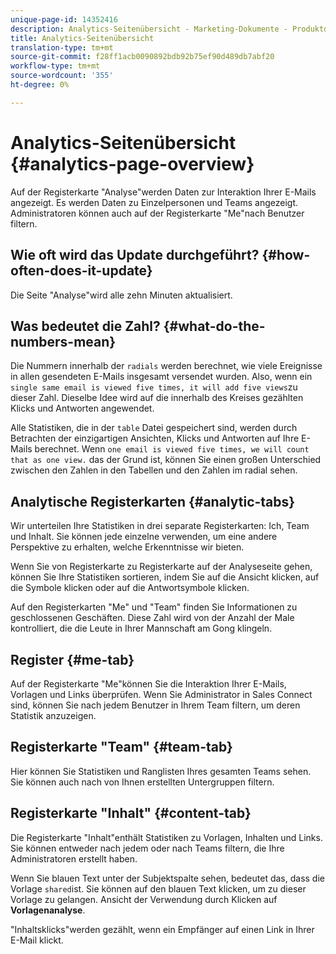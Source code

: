 ```yaml
---
unique-page-id: 14352416
description: Analytics-Seitenübersicht - Marketing-Dokumente - Produktdokumentation
title: Analytics-Seitenübersicht
translation-type: tm+mt
source-git-commit: f28ff1acb0090892bdb92b75ef90d489db7abf20
workflow-type: tm+mt
source-wordcount: '355'
ht-degree: 0%

---
```



# Analytics-Seitenübersicht {#analytics-page-overview}

Auf der Registerkarte &quot;Analyse&quot;werden Daten zur Interaktion Ihrer E-Mails angezeigt. Es werden Daten zu Einzelpersonen und Teams angezeigt. Administratoren können auch auf der Registerkarte &quot;Me&quot;nach Benutzer filtern.

## Wie oft wird das Update durchgeführt? {#how-often-does-it-update}

Die Seite &quot;Analyse&quot;wird alle zehn Minuten aktualisiert.

## Was bedeutet die Zahl? {#what-do-the-numbers-mean}

Die Nummern innerhalb der `radials` werden berechnet, wie viele Ereignisse in allen gesendeten E-Mails insgesamt versendet wurden. Also, wenn ein `single same email is viewed five times, it will add five views`zu dieser Zahl. Dieselbe Idee wird auf die innerhalb des Kreises gezählten Klicks und Antworten angewendet.

Alle Statistiken, die in der `table` Datei gespeichert sind, werden durch Betrachten der einzigartigen Ansichten, Klicks und Antworten auf Ihre E-Mails berechnet. Wenn `one email is viewed five times, we will count that as one view.` das der Grund ist, können Sie einen großen Unterschied zwischen den Zahlen in den Tabellen und den Zahlen im radial sehen.

## Analytische Registerkarten {#analytic-tabs}

Wir unterteilen Ihre Statistiken in drei separate Registerkarten: Ich, Team und Inhalt. Sie können jede einzelne verwenden, um eine andere Perspektive zu erhalten, welche Erkenntnisse wir bieten.

Wenn Sie von Registerkarte zu Registerkarte auf der Analyseseite gehen, können Sie Ihre Statistiken sortieren, indem Sie auf die Ansicht klicken, auf die Symbole klicken oder auf die Antwortsymbole klicken.

Auf den Registerkarten &quot;Me&quot; und &quot;Team&quot; finden Sie Informationen zu geschlossenen Geschäften. Diese Zahl wird von der Anzahl der Male kontrolliert, die die Leute in Ihrer Mannschaft am Gong klingeln.

## Register {#me-tab}

Auf der Registerkarte &quot;Me&quot;können Sie die Interaktion Ihrer E-Mails, Vorlagen und Links überprüfen. Wenn Sie Administrator in Sales Connect sind, können Sie nach jedem Benutzer in Ihrem Team filtern, um deren Statistik anzuzeigen.

## Registerkarte &quot;Team&quot; {#team-tab}

Hier können Sie Statistiken und Ranglisten Ihres gesamten Teams sehen. Sie können auch nach von Ihnen erstellten Untergruppen filtern.

## Registerkarte &quot;Inhalt&quot; {#content-tab}

Die Registerkarte &quot;Inhalt&quot;enthält Statistiken zu Vorlagen, Inhalten und Links. Sie können entweder nach jedem oder nach Teams filtern, die Ihre Administratoren erstellt haben.

Wenn Sie blauen Text unter der Subjektspalte sehen, bedeutet das, dass die Vorlage `shared`ist. Sie können auf den blauen Text klicken, um zu dieser Vorlage zu gelangen. Ansicht der Verwendung durch Klicken auf **Vorlagenanalyse**.

&quot;Inhaltsklicks&quot;werden gezählt, wenn ein Empfänger auf einen Link in Ihrer E-Mail klickt.
